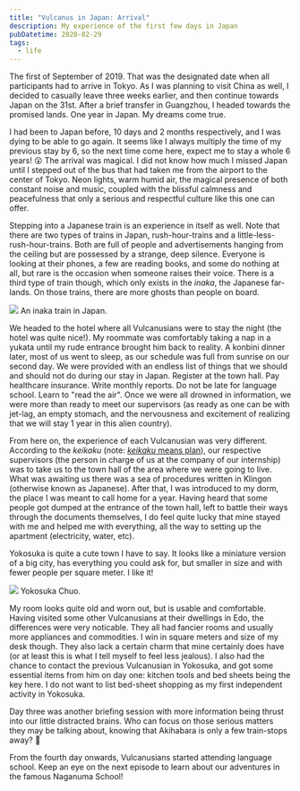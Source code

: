 ```yaml
---
title: "Vulcanus in Japan: Arrival"
description: My experience of the first few days in Japan
pubDatetime: 2020-02-29
tags: 
  - life
---
```


The first of September of 2019. That was the designated date when all participants had to arrive in Tokyo. As I was planning to visit China as well, I decided to casually leave three weeks earlier, and then continue towards Japan on the 31st. After a brief transfer in Guangzhou, I headed towards the promised lands. One year in Japan. My dreams come true.

I had been to Japan before, 10 days and 2 months respectively, and I was dying to be able to go again. It seems like I always multiply the time of my previous stay by 6, so the next time come here, expect me to stay a whole 6 years! 😮 The arrival was magical. I did not know how much I missed Japan until I stepped out of the bus that had taken me from the airport to the center of Tokyo. Neon lights, warm humid air, the magical presence of both constant noise and music, coupled with the blissful calmness and peacefulness that only a serious and respectful culture like this one can offer.

Stepping into a Japanese train is an experience in itself as well. Note that there are two types of trains in Japan, rush-hour-trains and a little-less-rush-hour-trains. Both are full of people and advertisements hanging from the ceiling but are possessed by a strange, deep silence. Everyone is looking at their phones, a few are reading books, and some do nothing at all, but rare is the occasion when someone raises their voice. There is a third type of train though, which only exists in the _inaka_, the Japanese far-lands. On those trains, there are more ghosts than people on board.

![]({{site.baseurl}}/assets/images/japan-arrival/ghost-train.jpg)
An inaka train in Japan.

We headed to the hotel where all Vulcanusians were to stay the night (the hotel was quite nice!). My roommate was comfortably taking a nap in a yukata until my rude entrance brought him back to reality. A konbini dinner later, most of us went to sleep, as our schedule was full from sunrise on our second day. We were provided with an endless list of things that we should and should not do during our stay in Japan. Register at the town hall. Pay healthcare insurance. Write monthly reports. Do not be late for language school. Learn to "read the air". Once we were all drowned in information, we were more than ready to meet our supervisors (as ready as one can be with jet-lag, an empty stomach, and the nervousness and excitement of realizing that we will stay 1 year in this alien country).

From here on, the experience of each Vulcanusian was very different. According to the _keikaku_ (note: [_keikaku_ means plan](https://knowyourmeme.com/memes/just-according-to-keikaku)), our respective supervisors (the person in charge of us at the company of our internship) was to take us to the town hall of the area where we were going to live. What was awaiting us there was a sea of procedures written in Klingon (otherwise known as Japanese). After that, I was introduced to my dorm, the place I was meant to call home for a year. Having heard that some people got dumped at the entrance of the town hall, left to battle their ways through the documents themselves, I do feel quite lucky that mine stayed with me and helped me with everything, all the way to setting up the apartment (electricity, water, etc).

Yokosuka is quite a cute town I have to say. It looks like a miniature version of a big city, has everything you could ask for, but smaller in size and with fewer people per square meter. I like it!

![]({{site.baseurl}}/assets/images/japan-arrival/yokosuka.jpg)
Yokosuka Chuo.

My room looks quite old and worn out, but is usable and comfortable. Having visited some other Vulcanusians at their dwellings in Edo, the differences were very noticable. They all had fancier rooms and usually more appliances and commodities. I win in square meters and size of my desk though. They also lack a certain charm that mine certainly does have (or at least this is what I tell myself to feel less jealous). I also had the chance to contact the previous Vulcanusian in Yokosuka, and got some essential items from him on day one: kitchen tools and bed sheets being the key here. I do not want to list bed-sheet shopping as my first independent activity in Yokosuka.

Day three was another briefing session with more information being thrust into our little distracted brains. Who can focus on those serious matters they may be talking about, knowing that Akihabara is only a few train-stops away? 🤔

From the fourth day onwards, Vulcanusians started attending language school. Keep an eye on the next episode to learn about our adventures in the famous Naganuma School!
